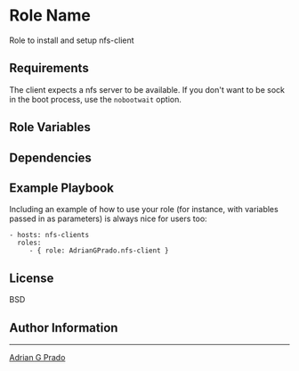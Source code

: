 # Role Name

Role to install and setup nfs-client

## Requirements

The client expects a nfs server to be available. If you don't want to be sock in the boot process, use the `nobootwait` option.

## Role Variables


## Dependencies


## Example Playbook

Including an example of how to use your role (for instance, with variables passed in as parameters) is always nice for users too:

    - hosts: nfs-clients
      roles:
         - { role: AdrianGPrado.nfs-client }

## License

BSD

## Author Information
------------------

[Adrian G Prado](https://github.com/AdrianGPrado)
